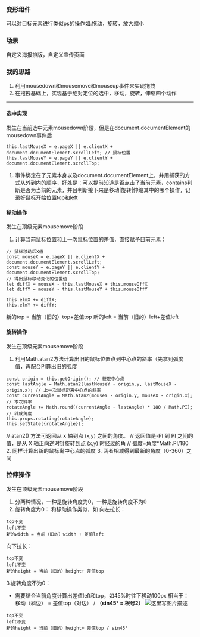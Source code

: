﻿### 变形组件
可以对目标元素进行类似ps的操作如:拖动，旋转，放大缩小

### 场景
自定义海报排版，自定义宣传页面

### 我的思路
1. 利用mousedown和mousemove和mouseup事件来实现拖拽
2. 在拖拽基础上，实现基于绝对定位的选中，移动，旋转，伸缩四个动作

---
#### 选中实现
发生在当前选中元素mousedown阶段，但是在document.documentElement的mousedown事件后
```
this.lastMouseX = e.pageX || e.clientX + document.documentElement.scrollLeft; // 鼠标位置
this.lastMouseY = e.pageY || e.clientY + document.documentElement.scrollTop;
```
1. 事件绑定在了元素本身以及document.documentElement上，并用捕获的方式从外到内的顺序，好处是：可以提前知道是否点击了当前元素，contains判断是否为当前的元素，并且判断接下来是移动|旋转|伸缩其中的哪个操作，记录好鼠标开始位置top和left

#### 移动操作
发生在顶级元素mousemove阶段
1. 计算当前鼠标位置和上一次鼠标位置的差值，直接赋予目前元素：
```
// 鼠标移动后X值
const mouseX = e.pageX || e.clientX + document.documentElement.scrollLeft;
const mouseY = e.pageY || e.clientY + document.documentElement.scrollTop;
// 得出鼠标移动变化的位置值
let diffX = mouseX - this.lastMouseX + this.mouseOffX
let diffY = mouseY - this.lastMouseY + this.mouseOffY

this.elmX += diffX;
this.elmY += diffY;

```
新的top = 当前（旧的）top+差值top
新的left = 当前（旧的）left+差值left

#### 旋转操作
发生在顶级元素mousemove阶段
1. 利用Math.atan2方法计算出旧的鼠标位置点到中心点的斜率（先拿到弧度值，再配合PI算出旧的弧度
```
const origin = this.getOrigin(); // 获取中心点
const lastAngle = Math.atan2(lastMouseY - origin.y, lastMouseX - origin.x); // 上一次鼠标距离中心点的斜率
const currentAngle = Math.atan2(mouseY - origin.y, mouseX - origin.x); // 本次斜率
rotateAngle += Math.round((currentAngle - lastAngle) * 180 / Math.PI); // 转成角度
this.props.rotating(rotateAngle);
this.setState({rotateAngle});
```
// atan2() 方法可返回从 x 轴到点 (x,y) 之间的角度。
// 返回值是-PI 到 PI 之间的值，是从 X 轴正向逆时针旋转到点 (x,y) 时经过的角
 // 弧度=角度*Math.PI/180
 2. 同样计算出新的鼠标离中心点的弧度
3.  两者相减得到最新的角度（0-360）之间

### 拉伸操作
发生在顶级元素mousemove阶段
1. 分两种情况，一种是旋转角度为0，一种是旋转角度不为0
2. 旋转角度为0： 和移动操作类似，如
向左拉长：
```
top不变
left不变
新的width = 当前（旧的）width + 差值left
```

向下拉长：
```
top不变
left不变
新的height = 当前（旧的）height+ 差值top 
```

3.旋转角度不为0： 
- 需要结合当前角度计算出差值left和top，如45%时往下移动100px
相当于： 移动（斜边） =  差值top（对边）  /    **（sin45° = 根号2）**
![这里写图片描述](https://img-blog.csdn.net/20180723012844480?watermark/2/text/aHR0cHM6Ly9ibG9nLmNzZG4ubmV0L3dtd21kdHQ=/font/5a6L5L2T/fontsize/400/fill/I0JBQkFCMA==/dissolve/70)
```
top不变
left不变
新的height = 当前（旧的）height+ 差值top / sin45°
```